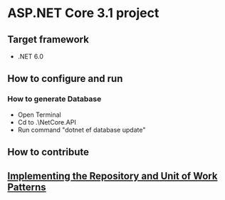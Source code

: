 # ASP.NET Core 3.1 project
## Target framework
- .NET 6.0
## How to configure and run
### How to generate Database
- Open Terminal
- Cd to .\NetCore.API
- Run command "dotnet ef database update"
## How to contribute
## [Implementing the Repository and Unit of Work Patterns](https://docs.microsoft.com/en-us/aspnet/mvc/overview/older-versions/getting-started-with-ef-5-using-mvc-4/implementing-the-repository-and-unit-of-work-patterns-in-an-asp-net-mvc-application)